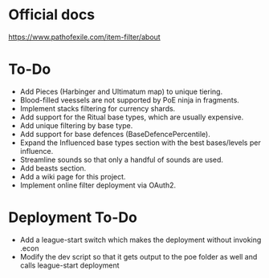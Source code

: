 # Official docs
https://www.pathofexile.com/item-filter/about

# To-Do
* Add Pieces (Harbinger and Ultimatum map) to unique tiering.
* Blood-filled veessels are not supported by PoE ninja in fragments.
* Implement stacks filtering for currency shards.
* Add support for the Ritual base types, which are usually expensive.
* Add unique filtering by base type.
* Add support for base defences (BaseDefencePercentile).
* Expand the Influenced base types section with the best bases/levels per influence.
* Streamline sounds so that only a handful of sounds are used.
* Add beasts section.
* Add a wiki page for this project.
* Implement online filter deployment via OAuth2.

# Deployment To-Do
* Add a league-start switch which makes the deployment without invoking .econ
* Modify the dev script so that it gets output to the poe folder as well and calls league-start deployment